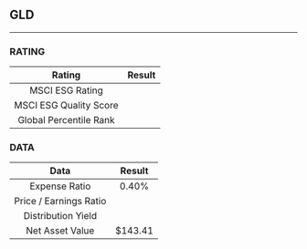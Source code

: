 ## GLD
----
### RATING

|Rating|Result|
|:----:|:---:|
|MSCI ESG Rating||
|MSCI ESG Quality Score||
|Global Percentile Rank||

### DATA

|Data|Result|
|:----:|:---:|
|Expense Ratio|0.40%|
|Price / Earnings Ratio||
|Distribution Yield||
|Net Asset Value|$143.41|


